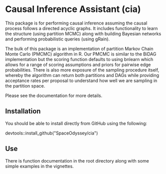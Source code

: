 # Causal Inference Assistant (cia)

This package is for performing causal inference assuming the causal process follows a directed acyclic graphs. It includes functionality to learn the structure (using partition MCMC) along with building Bayesian networks and performing probabilistic queries (using gRain).

The bulk of this package is an implementation of partition Markov Chain Monte Carlo (PMCMC) algorithm in R. Our PMCMC is similar to the BiDAG implementation but the scoring function defaults to using bnlearn which allows for a range of scoring assumptions and priors for pairwise edge probabilities. There is also more exposure of the sampling procedure itself, whereby the algorithm can return both partitions and DAGs while providing acceptance rates per proposal to understand how well we are sampling in the partition space.

Please see the documentation for more details.

## Installation

You should be able to install directly from GitHub using the following:

devtools::install_github("SpaceOdyssey/cia")

## Use

There is function documentation in the root directory along with some simple examples in the vignettes.
